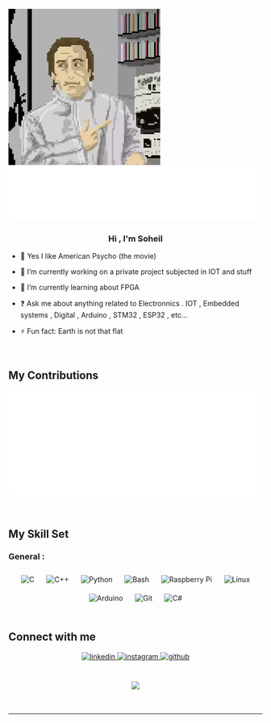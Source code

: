 <!-- <div align="center"> -->

<!-- <img src="https://cdn1.bbcode0.com/uploads/2022/2/16/6a67b3a55c9559f14a9940418fd82319-full.jpg" align="center" style="width: 100%" style="height: 50%" /> -->
<!-- </div>   -->

![alt text](https://github.com/Saffarofski/Saffarofski/blob/main/tumblr_nu4qu2e2711qz9wlpo1_500.webp?raw=true) ![Metrics](/metrics.plugin.music.svg)

### <div align="center">Hi , I'm Soheil
<!-- However my real name is Soheil and I like russian people.</div>   -->
- 🔪 Yes I like American Psycho (the movie)


- 🔭 I’m currently working on a private project subjected in IOT and stuff 
  

- 🌱 I’m currently learning about FPGA   
  

- ❓ Ask me about anything related to Electronnics . IOT , Embedded systems , Digital , Arduino , STM32 , ESP32 , etc...  
  

- ⚡ Fun fact: Earth is not that flat  

<br/>  
  
## My Contributions  
  
![Metrics](/metrics.plugin.isocalendar.svg)

<br/>  

## My Skill Set  

### General :  
<div align="center">  
<img style="margin: 10px" src="https://profilinator.rishav.dev/skills-assets/c-original.svg" alt="C" height="50" />  
<img style="margin: 10px" src="https://profilinator.rishav.dev/skills-assets/cplusplus-original.svg" alt="C++" height="50" />  
<img style="margin: 10px" src="https://profilinator.rishav.dev/skills-assets/python-original.svg" alt="Python" height="50" />  
<img style="margin: 10px" src="https://profilinator.rishav.dev/skills-assets/gnu_bash-icon.svg" alt="Bash" height="50" />  
<img style="margin: 10px" src="https://profilinator.rishav.dev/skills-assets/raspberrypi.png" alt="Raspberry Pi" height="50" />  
<img style="margin: 10px" src="https://profilinator.rishav.dev/skills-assets/linux-original.svg" alt="Linux" height="50" />  
<img style="margin: 10px" src="https://profilinator.rishav.dev/skills-assets/arduino.png" alt="Arduino" height="50" />  
<img style="margin: 10px" src="https://profilinator.rishav.dev/skills-assets/git-scm-icon.svg" alt="Git" height="50" />  
<img style="margin: 10px" src="https://profilinator.rishav.dev/skills-assets/csharp-original.svg" alt="C#" height="50" />  
</div>  

<br/>  

## Connect with me  
<div align="center">
<a href="https://www.linkedin.com/in/soheil-saffar-408446195/?originalSubdomain=ir" target="_blank">
<img src=https://img.shields.io/badge/linkedin-%231E77B5.svg?&style=for-the-badge&logo=linkedin&logoColor=white alt=linkedin style="margin-bottom: 5px;" />
</a>
<a href="https://www.instagram.com/soheil.saffar0022/" target="_blank">
<img src=https://img.shields.io/badge/instagram-%23000000.svg?&style=for-the-badge&logo=instagram&logoColor=white alt=instagram style="margin-bottom: 5px;" />
</a>
<a href="https://github.com/Saffarofski" target="_blank">
<img src=https://img.shields.io/badge/github-%2324292e.svg?&style=for-the-badge&logo=github&logoColor=white alt=github style="margin-bottom: 5px;" />
</a>  
</div>  
  
<br/>  

<!-- ## Github Stats  
<div align="center"><img src="https://github-readme-stats.vercel.app/api?username=Saffarofski&show_icons=true&count_private=true&hide_border=true" align="center" /></div>   -->

<br/>  

<div align="center">
<img src="https://komarev.com/ghpvc/?username=Saffarofski&&style=flat-square" align="center" />
</div>  
  
<br/>  

<br />

----
